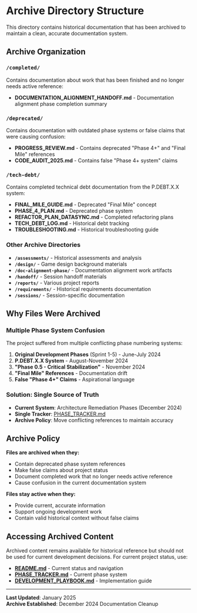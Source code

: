 # Archive Directory Structure

This directory contains historical documentation that has been archived to maintain a clean, accurate documentation system.

## Archive Organization

### `/completed/`
Contains documentation about work that has been finished and no longer needs active reference:

- **DOCUMENTATION_ALIGNMENT_HANDOFF.md** - Documentation alignment phase completion summary

### `/deprecated/`
Contains documentation with outdated phase systems or false claims that were causing confusion:

- **PROGRESS_REVIEW.md** - Contains deprecated "Phase 4+" and "Final Mile" references
- **CODE_AUDIT_2025.md** - Contains false "Phase 4+ system" claims

### `/tech-debt/`
Contains completed technical debt documentation from the P.DEBT.X.X system:

- **FINAL_MILE_GUIDE.md** - Deprecated "Final Mile" concept
- **PHASE_4_PLAN.md** - Deprecated phase system
- **REFACTOR_PLAN_DATASYNC.md** - Completed refactoring plans
- **TECH_DEBT_LOG.md** - Historical debt tracking
- **TROUBLESHOOTING.md** - Historical troubleshooting guide

### Other Archive Directories

- **`/assessments/`** - Historical assessments and analysis
- **`/design/`** - Game design background materials
- **`/doc-alignment-phase/`** - Documentation alignment work artifacts
- **`/handoff/`** - Session handoff materials
- **`/reports/`** - Various project reports
- **`/requirements/`** - Historical requirements documentation
- **`/sessions/`** - Session-specific documentation

## Why Files Were Archived

### Multiple Phase System Confusion
The project suffered from multiple conflicting phase numbering systems:

1. **Original Development Phases** (Sprint 1-5) - June-July 2024
2. **P.DEBT.X.X System** - August-November 2024
3. **"Phase 0.5 - Critical Stabilization"** - November 2024
4. **"Final Mile" References** - Documentation drift
5. **False "Phase 4+" Claims** - Aspirational language

### Solution: Single Source of Truth
- **Current System**: Architecture Remediation Phases (December 2024)
- **Single Tracker**: [PHASE_TRACKER.md](../PHASE_TRACKER.md)
- **Archive Policy**: Move conflicting references to maintain accuracy

## Archive Policy

**Files are archived when they:**
- Contain deprecated phase system references
- Make false claims about project status
- Document completed work that no longer needs active reference
- Cause confusion in the current documentation system

**Files stay active when they:**
- Provide current, accurate information
- Support ongoing development work
- Contain valid historical context without false claims

## Accessing Archived Content

Archived content remains available for historical reference but should not be used for current development decisions. For current project status, use:

- **[README.md](../../README.md)** - Current status and navigation
- **[PHASE_TRACKER.md](../PHASE_TRACKER.md)** - Current phase system
- **[DEVELOPMENT_PLAYBOOK.md](../../DEVELOPMENT_PLAYBOOK.md)** - Implementation guide

---

**Last Updated**: January 2025  
**Archive Established**: December 2024 Documentation Cleanup